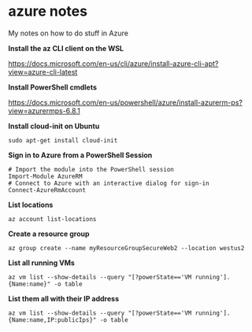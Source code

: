 # azure notes
My notes on how to do stuff in Azure

**Install the az CLI client on the WSL**

https://docs.microsoft.com/en-us/cli/azure/install-azure-cli-apt?view=azure-cli-latest

**Install PowerShell cmdlets**

https://docs.microsoft.com/en-us/powershell/azure/install-azurerm-ps?view=azurermps-6.8.1

**Install cloud-init on Ubuntu**
```
sudo apt-get install cloud-init
```

**Sign in to Azure from a PowerShell Session**
```
# Import the module into the PowerShell session
Import-Module AzureRM
# Connect to Azure with an interactive dialog for sign-in
Connect-AzureRmAccount
```

**List locations**
```
az account list-locations
```

**Create a resource group**
```
az group create --name myResourceGroupSecureWeb2 --location westus2
```

**List all running VMs**
```
az vm list --show-details --query "[?powerState=='VM running'].{Name:name}" -o table
```

**List them all with their IP address**
```
az vm list --show-details --query "[?powerState=='VM running'].{Name:name,IP:publicIps}" -o table
```

